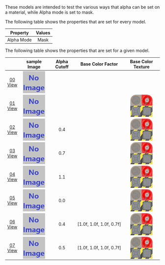 These models are intended to test the various ways that alpha can be set on a material, while Alpha mode is set to mask.  

The following table shows the properties that are set for every model.  

| Property | **Values** |
| :---: | :---: |
| Alpha Mode | Mask |


The following table shows the properties that are set for a given model.  

|   | sample Image | Alpha Cutoff | Base Color Factor | Base Color Texture |
| :---: | :---: | :---: | :---: | :---: |
| [00](Material_AlphaMask_00.gltf)<br>[View](https://bghgary.github.io/glTF-Asset-Generator/Preview/BabylonJS/?fileName=Material_AlphaMask_00.gltf) | [<img src="Thumbnails/Material_AlphaMask_00.png" align="middle">](SampleImages/Material_AlphaMask_00.png) |   |   |   |
| [01](Material_AlphaMask_01.gltf)<br>[View](https://bghgary.github.io/glTF-Asset-Generator/Preview/BabylonJS/?fileName=Material_AlphaMask_01.gltf) | [<img src="Thumbnails/Material_AlphaMask_01.png" align="middle">](SampleImages/Material_AlphaMask_01.png) |   |   | [<img src="Thumbnails/BaseColor_Plane.png" align="middle">](Textures/BaseColor_Plane.png) |
| [02](Material_AlphaMask_02.gltf)<br>[View](https://bghgary.github.io/glTF-Asset-Generator/Preview/BabylonJS/?fileName=Material_AlphaMask_02.gltf) | [<img src="Thumbnails/Material_AlphaMask_02.png" align="middle">](SampleImages/Material_AlphaMask_02.png) | 0.4 |   | [<img src="Thumbnails/BaseColor_Plane.png" align="middle">](Textures/BaseColor_Plane.png) |
| [03](Material_AlphaMask_03.gltf)<br>[View](https://bghgary.github.io/glTF-Asset-Generator/Preview/BabylonJS/?fileName=Material_AlphaMask_03.gltf) | [<img src="Thumbnails/Material_AlphaMask_03.png" align="middle">](SampleImages/Material_AlphaMask_03.png) | 0.7 |   | [<img src="Thumbnails/BaseColor_Plane.png" align="middle">](Textures/BaseColor_Plane.png) |
| [04](Material_AlphaMask_04.gltf)<br>[View](https://bghgary.github.io/glTF-Asset-Generator/Preview/BabylonJS/?fileName=Material_AlphaMask_04.gltf) | [<img src="Thumbnails/Material_AlphaMask_04.png" align="middle">](SampleImages/Material_AlphaMask_04.png) | 1.1 |   | [<img src="Thumbnails/BaseColor_Plane.png" align="middle">](Textures/BaseColor_Plane.png) |
| [05](Material_AlphaMask_05.gltf)<br>[View](https://bghgary.github.io/glTF-Asset-Generator/Preview/BabylonJS/?fileName=Material_AlphaMask_05.gltf) | [<img src="Thumbnails/Material_AlphaMask_05.png" align="middle">](SampleImages/Material_AlphaMask_05.png) | 0.0 |   | [<img src="Thumbnails/BaseColor_Plane.png" align="middle">](Textures/BaseColor_Plane.png) |
| [06](Material_AlphaMask_06.gltf)<br>[View](https://bghgary.github.io/glTF-Asset-Generator/Preview/BabylonJS/?fileName=Material_AlphaMask_06.gltf) | [<img src="Thumbnails/Material_AlphaMask_06.png" align="middle">](SampleImages/Material_AlphaMask_06.png) | 0.4 | [1.0f,&nbsp;1.0f,&nbsp;1.0f,&nbsp;0.7f] | [<img src="Thumbnails/BaseColor_Plane.png" align="middle">](Textures/BaseColor_Plane.png) |
| [07](Material_AlphaMask_07.gltf)<br>[View](https://bghgary.github.io/glTF-Asset-Generator/Preview/BabylonJS/?fileName=Material_AlphaMask_07.gltf) | [<img src="Thumbnails/Material_AlphaMask_07.png" align="middle">](SampleImages/Material_AlphaMask_07.png) | 0.5 | [1.0f,&nbsp;1.0f,&nbsp;1.0f,&nbsp;0.7f] | [<img src="Thumbnails/BaseColor_Plane.png" align="middle">](Textures/BaseColor_Plane.png) |
 
